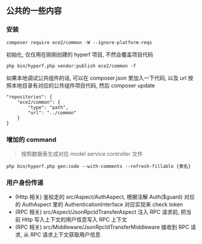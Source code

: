 ## 公共的一些内容

### 安装

```shell
composer require ece2/common -W --ignore-platform-reqs
```

初始化, 仅仅用在刚刚创建的 hyperf 项目, 不然会覆盖项目代码

```shell
php bin/hyperf.php vendor:publish ece2/common -f
```

如果本地调试公共组件的话, 可以在 composer.json 里加入一下代码, 以及 url 按照本地目录有对应的公共组件项目代码, 然后 composer update

```
"repositories": {
    "ece2/common": {
        "type": "path",
        "url": "../common"
    }
}
```

### 增加的 command

> 按照数据表生成对应 model service controller 文件

```shell
php bin/hyperf.php gen:code --with-comments --refresh-fillable {表名}
```

### 用户身份传递

* (Http 相关) 鉴权走的 src/Aspect/AuthAspect, 根据注解 Auth($guard) 对应的 AuthAspect 里的 AuthenticationInterface 对应实现来 check token
* (RPC 相关) src/Aspect/JsonRpcIdTransferAspect 注入 RPC 请求前, 把当前 Http 写入上下文的用户信息写入 RPC 上下文
* (RPC 相关) src/Middleware/JsonRpcIdTransferMiddleware 接收到 RPC 请求, 从 RPC 请求上下文获取用户信息
